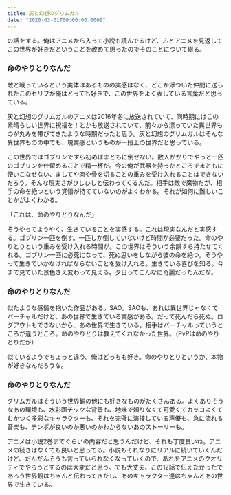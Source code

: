 ```yaml
---
title: 灰と幻想のグリムガル
date: "2020-03-01T00:00:00.000Z"
---
```


の話をする。俺はアニメから入って小説も読んでるけど、ふとアニメを見返してこの世界が好きだということを改めて思ったのでそのことについて綴る。

### 命のやりとりなんだ

敵と戦っているという実体はあるものの実感はなく、どこか浮ついた仲間に送られたこのセリフが俺はとっても好きで、この世界をよく表している言葉だと思っている。

灰と幻想のグリムガルのアニメは2016年冬に放送されていて、同時期にはこの素晴らしい世界に祝福を！とかも放送されていて、前々から漂っていた異世界ものが丸みを帯びてきたような時期だったと思う。灰と幻想のグリムガルはそんな異世界ものの中でも、現実感というものが一段上の世界だと思っている。

この世界ではゴブリンですら初めはまともに倒せない。数人がかりでやっと一匹のゴブリンを仕留めることで精一杯だ。今の俺が武器を持ったところでまともに使いこなせない、ましてや肉や骨を切ることの重みを受け入れることはできないだろう。そんな現実さがひしひしと伝わってくるんだ。相手は敵で魔物だが、相手の命を絶つという覚悟が持てていないのがよくわかる。それが如何に難しいことかがよくわかる。

「これは、命のやりとりなんだ」

そうやってようやく、生きていることを実感する。これは現実なんだと実感する。ゴブリン一匹を倒す。一匹しか倒していないけど時間が必要だった。命のやりとりという重みを受け入れる時間が。この世界はそういう余韻すら持たせてくれる。ゴブリン一匹に必死になって、死ぬ思いをしながら彼の命を絶つ。そうやって生きていかなければならないことを受け入れる。生きている喜びを知る。今まで見ていた景色さえ変わって見える。夕日ってこんなに奇麗だったんだな。

### 命のやりとりなんだ

似たような感情を抱いた作品がある。SAO。SAOも、あれは異世界じゃなくてバーチャルだけど、あの世界で生きている実感がある。だって死んだら死ぬ。ログアウトもできないから、あの世界で生きている。相手はバーチャルっていうところが違うところ。命のやりとりは教えてくれなかった世界。（PvPは命のやりとりだが）

似ているようでちょっと違う。俺はどっちも好き。命のやりとりというか、本物が好きなんだろうな。

### 命のやりとりなんだ

グリムガルはそういう世界観の他にも好きなものがたくさんある。よくありそうなあの環境も、水彩画チックな背景も、地味で頼りなくて可愛くてカッコよくてむかつく多彩なキャラクターも、それを完璧に演技している声優も、急に流れる音楽も、テンポが良いのか悪いのかわからないあのストーリーも。

アニメは小説2巻までぐらいの内容だと思うんだけど、それも丁度良いね。アニメの続きはなくても良いと思ってる。小説もそれなりにリアルに続いていくんだけど、だんだんそうも言っていられなくなっていくので、あれをアニメのクオリティでやろうとするのは大変だと思う。でも大丈夫、この12話で伝えたかったであろう世界観はちゃんと伝わってきたし、あのキャラクター達はちゃんとあの世界で生きている。